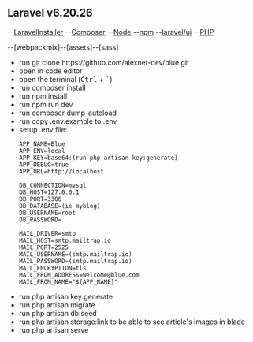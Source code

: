 ## Laravel v6.20.26
--[LaravelInstaller](v4.2.5)
--[Composer](v2.0.13)
--[Node](v14.16.1)
--[npm](v.7.11.2)
--[laravel/ui](v1.2)
--[PHP](v8.0.3)

--[webpackmix]--[assets]--[sass]

<ul>
<li>run git clone https://github.com/alexnet-dev/blue.git</li>
<li>open in code editor</li> 
<li>open the terminal (<kbd>Ctrl</kbd> + <kbd>`</kbd>)</li> 
<li>run composer install</li> 
<li>run npm install</li> 
<li>run npm run dev</li>
<li>run composer dump-autoload</li>
<li>run copy .env.example to .env</li>
<li>setup .env file:</li>

    APP_NAME=Blue
    APP_ENV=local
    APP_KEY=base64:(run php artisan key:generate)
    APP_DEBUG=true
    APP_URL=http://localhost

    DB_CONNECTION=mysql
    DB_HOST=127.0.0.1
    DB_PORT=3306
    DB_DATABASE=(ie myblog)
    DB_USERNAME=root
    DB_PASSWORD=

    MAIL_DRIVER=smtp
    MAIL_HOST=smtp.mailtrap.io
    MAIL_PORT=2525
    MAIL_USERNAME=(smtp.mailtrap.io)
    MAIL_PASSWORD=(smtp.mailtrap.io)
    MAIL_ENCRYPTION=tls
    MAIL_FROM_ADDRESS=welcome@blue.com
    MAIL_FROM_NAME="${APP_NAME}"

<li>run php artisan key:generate</li>
<li>run php artisan migrate</li>
<li>run php artisan db:seed</li>
<li>run php artisan storage:link to be able to see article's images in blade</li>
<li>run php artisan serve</li>
</ul>